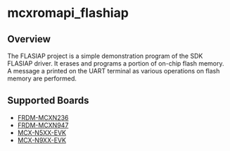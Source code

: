 # mcxromapi_flashiap

## Overview
The FLASIAP project is a simple demonstration program of the SDK FLASIAP driver. It erases and programs 
a portion of on-chip flash memory. A message a printed on the UART terminal as various operations on 
flash memory are performed.

## Supported Boards
- [FRDM-MCXN236](../../../_boards/frdmmcxn236/driver_examples/romapi/flashiap/example_board_readme.md)
- [FRDM-MCXN947](../../../_boards/frdmmcxn947/driver_examples/romapi/flashiap/example_board_readme.md)
- [MCX-N5XX-EVK](../../../_boards/mcxn5xxevk/driver_examples/romapi/flashiap/example_board_readme.md)
- [MCX-N9XX-EVK](../../../_boards/mcxn9xxevk/driver_examples/romapi/flashiap/example_board_readme.md)
